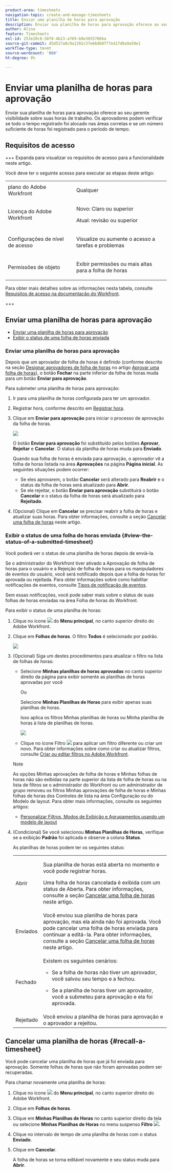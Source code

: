 ```yaml
---
product-area: timesheets
navigation-topic: create-and-manage-timesheets
title: Enviar uma planilha de horas para aprovação
description: Enviar sua planilha de horas para aprovação oferece ao seu gerente visibilidade sobre suas horas de trabalho. Os aprovadores podem verificar se todo o tempo registrado foi alocado nas áreas corretas e se um número suficiente de horas foi registrado para o período de tempo.
author: Alina
feature: Timesheets
exl-id: 253e20c8-58f8-4b23-a769-b0e36557066a
source-git-commit: d5d517a0c9a1292c37e66db07f7ed17d0a9a59e1
workflow-type: tm+mt
source-wordcount: '860'
ht-degree: 0%

---
```


# Enviar uma planilha de horas para aprovação

<!--Audited: 8/2024-->

Enviar sua planilha de horas para aprovação oferece ao seu gerente visibilidade sobre suas horas de trabalho. Os aprovadores podem verificar se todo o tempo registrado foi alocado nas áreas corretas e se um número suficiente de horas foi registrado para o período de tempo.

## Requisitos de acesso

+++ Expanda para visualizar os requisitos de acesso para a funcionalidade neste artigo.

Você deve ter o seguinte acesso para executar as etapas deste artigo:

<table style="table-layout:auto"> 
 <col> 
 <col> 
 <tbody> 
  <tr> 
   <td role="rowheader">plano do Adobe Workfront</td> 
   <td> <p>Qualquer</p> </td> 
  </tr> 
  <tr> 
   <td role="rowheader">Licença do Adobe Workfront</td> 
   <td> <p>Novo: Claro ou superior </p>
   <p>Atual: revisão ou superior </p>
  </tr> 
  <tr> 
   <td role="rowheader">Configurações de nível de acesso</td> 
   <td> <p>Visualize ou aumente o acesso a tarefas e problemas </p> </td> 
  </tr> 
  <tr> 
   <td role="rowheader">Permissões de objeto</td> 
   <td> <p>Exibir permissões ou mais altas para a folha de horas</p> </td> 
  </tr> 
 </tbody> 
</table>

Para obter mais detalhes sobre as informações nesta tabela, consulte [Requisitos de acesso na documentação do Workfront](/help/quicksilver/administration-and-setup/add-users/access-levels-and-object-permissions/access-level-requirements-in-documentation.md).

+++

## Enviar uma planilha de horas para aprovação

* [Enviar uma planilha de horas para aprovação](#submit-a-timesheet-for-approval)
* [Exibir o status de uma folha de horas enviada](#view-the-status-of-a-submitted-timesheet)

### Enviar uma planilha de horas para aprovação

Depois que um aprovador de folha de horas é definido (conforme descrito na seção [Designar aprovadores de folha de horas](../../timesheets/create-and-manage-timesheets/timesheet-approvals.md#designating-a-timesheet-approver) no artigo [Aprovar uma folha de horas](../../timesheets/create-and-manage-timesheets/timesheet-approvals.md)), o botão **Fechar** na parte inferior da folha de horas muda para um botão **Enviar para aprovação**.

Para submeter uma planilha de horas para aprovação:

1. Ir para uma planilha de horas configurada para ter um aprovador.
1. Registrar hora, conforme descrito em [Registrar hora](../../timesheets/create-and-manage-timesheets/log-time.md).
1. Clique em **Enviar para aprovação** para iniciar o processo de aprovação da folha de horas.

   ![](assets/submit-for-approval-button-on-timesheet-nwe.png)

   O botão **Enviar para aprovação** foi substituído pelos botões **Aprovar**, **Rejeitar** e **Cancelar**. O status da planilha de horas muda para **Enviado**.

   Quando sua folha de horas é enviada para aprovação, o aprovador vê a folha de horas listada na área **Aprovações** na página **Página inicial**. As seguintes situações podem ocorrer:

   * Se eles aprovarem, o botão **Cancelar** será alterado para **Reabrir** e o status da folha de horas será atualizado para **Abrir**.
   * Se ele rejeitar, o botão **Enviar para aprovação** substituirá o botão **Cancelar** e o status da folha de horas será atualizado para **Rejeitado**.

1. (Opcional) Clique em **Cancelar** se precisar reabrir a folha de horas e atualizar suas horas. Para obter informações, consulte a seção [Cancelar uma folha de horas](#recall-a-timesheet) neste artigo.

### Exibir o status de uma folha de horas enviada {#view-the-status-of-a-submitted-timesheet}

Você poderá ver o status de uma planilha de horas depois de enviá-la.

Se o administrador do Workfront tiver ativado a Aprovação de folha de horas para o usuário e a Rejeição de folha de horas para os manipuladores de eventos do usuário, você será notificado depois que a folha de horas for aprovada ou rejeitada. Para obter informações sobre como habilitar notificações de eventos, consulte [Tipos de notificação de eventos](../../administration-and-setup/manage-workfront/emails/event-notifications-available-in-wf.md).

Sem essas notificações, você pode saber mais sobre o status de suas folhas de horas enviadas na área Folha de horas do Workfront.

Para exibir o status de uma planilha de horas:

1. Clique no ícone ![](assets/main-menu-icon.png) do **Menu principal**, no canto superior direito do Adobe Workfront.
1. Clique em **Folhas de horas**. O filtro **Todos** é selecionado por padrão.

   ![](assets/timesheet-list-one-timesheet-selected-nwe-350x70.png)

1. (Opcional) Siga um destes procedimentos para atualizar o filtro na lista de folhas de horas:

   * Selecione **Minhas planilhas de horas aprovadas** no canto superior direito da página para exibir somente as planilhas de horas aprovadas por você

     Ou

     Selecione **Minhas Planilhas de Horas** para exibir apenas suas planilhas de horas.

     Isso aplica os filtros Minhas planilhas de horas ou Minha planilha de horas à lista de planilhas de horas.

     ![](assets/my-timesheet-approvals-my-timesheets-pills-on-timesheets-list-nwe-350x58.png)

   * Clique no ícone Filtro ![](assets/filter-nwepng.png) para aplicar um filtro diferente ou criar um novo. Para obter informações sobre como criar ou atualizar filtros, consulte [Criar ou editar filtros no Adobe Workfront](../../reports-and-dashboards/reports/reporting-elements/create-filters.md).

   >[!NOTE]
   >
   >As opções Minhas aprovações de folha de horas e Minhas folhas de horas não são exibidas na parte superior da lista de folha de horas ou na lista de filtros se o administrador do Workfront ou um administrador de grupo removeu os filtros Minhas aprovações de folha de horas e Minhas folhas de horas dos Controles de lista na área Configuração ou do Modelo de layout. Para obter mais informações, consulte os seguintes artigos:
   >
   >   
   >   
   >   * [Personalizar Filtros, Modos de Exibição e Agrupamentos usando um modelo de layout](../../administration-and-setup/customize-workfront/use-layout-templates/customize-fvg-list-controls-layout-template.md)
   >   
   >

1. (Condicional) Se você selecionou **Minhas Planilhas de Horas**, verifique se a exibição **Padrão** foi aplicada e observe a coluna **Status**.

   As planilhas de horas podem ter os seguintes status:

   <table style="table-layout:auto"> 
    <col> 
    <col> 
    <tbody> 
     <tr> 
      <td role="rowheader">Abrir</td> 
      <td> <p>Sua planilha de horas está aberta no momento e você pode registrar horas. </p> <p>Uma folha de horas cancelada é exibida com um status de Aberta. Para obter informações, consulte a seção <a href="#recall-a-timesheet" class="MCXref xref">Cancelar uma folha de horas</a> neste artigo. </p> </td> 
     </tr> 
     <tr> 
      <td role="rowheader">Enviados</td> 
      <td>Você enviou sua planilha de horas para aprovação, mas ela ainda não foi aprovada. Você pode cancelar uma folha de horas enviada para continuar a editá-la. Para obter informações, consulte a seção <a href="#recall-a-timesheet" class="MCXref xref">Cancelar uma folha de horas</a> neste artigo. </td> 
     </tr> 
     <tr> 
      <td role="rowheader">Fechado</td> 
      <td> <p>Existem os seguintes cenários:</p> 
       <ul> 
        <li> <p>Se a folha de horas não tiver um aprovador, você salvou seu tempo e a fechou.</p> </li> 
        <li> <p>Se a planilha de horas tiver um aprovador, você a submeteu para aprovação e ela foi aprovada.</p> </li> 
       </ul> </td> 
     </tr> 
     <tr> 
      <td role="rowheader">Rejeitado</td> 
      <td>Você enviou a planilha de horas para aprovação e o aprovador a rejeitou.</td> 
     </tr> 
    </tbody> 
   </table>

## Cancelar uma planilha de horas {#recall-a-timesheet}

Você pode cancelar uma planilha de horas que já foi enviada para aprovação. Somente folhas de horas que não foram aprovadas podem ser recuperadas.

Para chamar novamente uma planilha de horas:

1. Clique no ícone ![](assets/main-menu-icon.png) do **Menu principal**, no canto superior direito do Adobe Workfront.

1. Clique em **Folhas de horas**.
1. Clique em **Minhas Planilhas de Horas** no canto superior direito da tela ou selecione **Minhas Planilhas de Horas** no menu suspenso **Filtro** ![](assets/filter-nwepng.png).
1. Clique no intervalo de tempo de uma planilha de horas com o status **Enviado**.
1. Clique em **Cancelar**.

   A folha de horas se torna editável novamente e seu status muda para **Abrir**.
